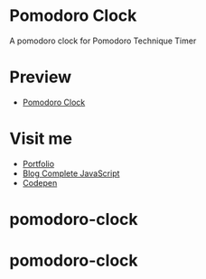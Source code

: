 # Pomodoro Clock
A pomodoro clock for Pomodoro Technique Timer  

# Preview

  * [Pomodoro Clock](http://about.phamvanlam.com/pomodoro-clock/)

# Visit me

  * [Portfolio](http://about.phamvanlam.com)
  * [Blog Complete JavaScript](https://completejavascript.com)
  * [Codepen](https://codepen.io/completejavascript)
# pomodoro-clock
# pomodoro-clock
